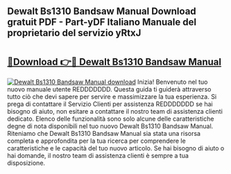 ## Dewalt Bs1310 Bandsaw Manual Download gratuit PDF - Part-yDF Italiano Manuale del proprietario del servizio yRtxJ

# <h2><a href="http://dfaute.blite.top/?on=Dewalt+Bs1310+Bandsaw+Manual">🔗Download 👉🔴 Dewalt Bs1310 Bandsaw Manual</a></h2>

[![Dewalt Bs1310 Bandsaw Manual download](https://i.imgur.com/lujVjoI.png)](http://dfaute.blite.top/?on=Dewalt+Bs1310+Bandsaw+Manual)
Inizia! Benvenuto nel tuo nuovo manuale utente REDDDDDDD. Questa guida ti guiderà attraverso tutto ciò che devi sapere per servire e massimizzare la tua esperienza. Si prega di contattare il Servizio Clienti per assistenza REDDDDDDD se hai bisogno di aiuto, non esitare a contattare il nostro team di assistenza clienti dedicato. Elenco delle funzionalità sono solo alcune delle caratteristiche degne di nota disponibili nel tuo nuovo Dewalt Bs1310 Bandsaw Manual. Riteniamo che Dewalt Bs1310 Bandsaw Manual sia stata una risorsa completa e approfondita per la tua ricerca per comprendere le caratteristiche e le capacità del tuo nuovo articolo. Se hai bisogno di aiuto o hai domande, il nostro team di assistenza clienti è sempre a tua disposizione.
